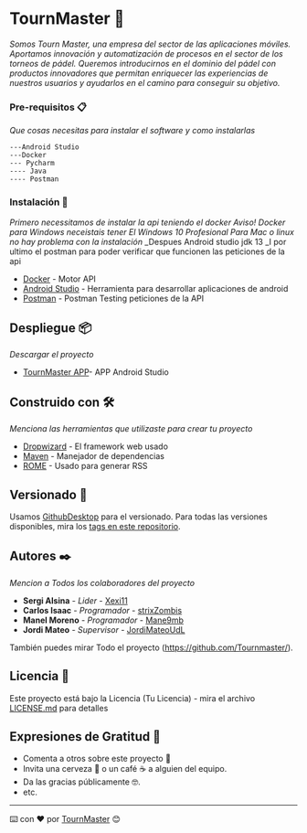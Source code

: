 # TournMaster 🚀

_Somos Tourn Master, una empresa del sector de las aplicaciones móviles. Aportamos innovación y automatización de procesos en el sector de los torneos de pádel._
_Queremos introducirnos en el dominio del pádel con productos innovadores que permitan enriquecer las experiencias de nuestros usuarios y ayudarlos en el camino para conseguir su objetivo._




### Pre-requisitos 📋

_Que cosas necesitas para instalar el software y como instalarlas_

```
---Android Studio
---Docker 
--- Pycharm
---- Java
---- Postman
```

### Instalación 🔧

_Primero necessitamos de instalar la api teniendo el docker_
_Aviso! Docker para Windows  neceistais tener El Windows 10 Profesional_
_Para Mac o linux no hay problema con la instalación_
_Despues Android studio jdk 13
_I por ultimo el postman para poder verificar que funcionen las peticiones de la api


* [Docker](https://circleci.com/docker/index.html) - Motor API
* [Android Studio](https://developer.android.com/studio/?gclid=Cj0KCQjwoPL2BRDxARIsAEMm9y86JENPUBbgp6Qa50ZHg-i-vdkRxaVJwfj49i47g9Mzk2-HxnFm1CwaAshlEALw_wcB&gclsrc=aw.ds) - Herramienta para desarrollar aplicaciones de android 
* [Postman](https://www.postman.com/) - Postman Testing peticiones de la API

## Despliegue 📦

_Descargar el proyecto_

* [TournMaster APP](https://github.com/Tournmaster/TournMaster.git)- APP Android Studio

## Construido con 🛠️

_Menciona las herramientas que utilizaste para crear tu proyecto_

* [Dropwizard](http://www.dropwizard.io/1.0.2/docs/) - El framework web usado
* [Maven](https://maven.apache.org/) - Manejador de dependencias
* [ROME](https://rometools.github.io/rome/) - Usado para generar RSS


## Versionado 📌

Usamos [GithubDesktop](https://desktop.github.com/) para el versionado. Para todas las versiones disponibles, mira los [tags en este repositorio](https://github.com/Tournmaster/TournMaster/commits/Desenvolupament).

## Autores ✒️

_Mencion a Todos los colaboradores del proyecto_

* **Sergi Alsina** - *Lider* - [Xexi11](https://github.com/Xexi11)
* **Carlos Isaac** - *Programador* - [strixZombis](https://github.com/strixZombis)
* **Manel Moreno** - *Programador* - [Mane9mb](https://github.com/Mane9mb/)
* **Jordi Mateo** - *Supervisor* - [JordiMateoUdL](https://github.com/JordiMateoUdL)


También puedes mirar Todo el proyecto (https://github.com/Tournmaster/). 

## Licencia 📄

Este proyecto está bajo la Licencia (Tu Licencia) - mira el archivo [LICENSE.md](LICENSE.md) para detalles

## Expresiones de Gratitud 🎁

* Comenta a otros sobre este proyecto 📢
* Invita una cerveza 🍺 o un café ☕ a alguien del equipo. 
* Da las gracias públicamente 🤓.
* etc.



---
⌨️ con ❤️ por [TournMaster](https://github.com/Tournmaster/) 😊